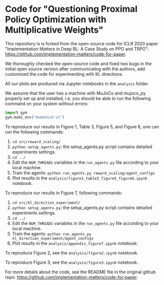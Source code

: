 # Code for "Questioning Proximal Policy Optimization with Multiplicative Weights"

This repository is is forked from the open-source code for ICLR 2020 paper
"Implementation Matters in Deep RL: A Case Study on PPO and TRPO":
<https://github.com/implementation-matters/code-for-paper>.

We thoroughly checked the open-source code and fixed two bugs in the initial
open source version after communicating with the authors, add customized the
code for experimenting with KL directions.

All our plots are produced via Jupyter notebooks in the ``analysis`` folder.

We assume that the user has a machine with MuJoCo and mujoco\_py properly set up and installed, i.e.
you should be able to run the following command on your system without errors:

```python
import gym
gym.make_env("Humanoid-v2")
```

To reproduce our results in Figure 1, Table 3, Figure 5, and Figure 6, one can run the
following commands:
1. ``cd src/reward_scaling/``
2. ``python setup_agents.py``: the setup\_agents.py script contains detailed
experiments settings.
3. ``cd ../``
4. Edit the ``NUM_THREADS`` variables in the ``run_agents.py`` file according to your local machine.
5. Train the agents: ``python run_agents.py reward_scaling/agent_configs``
6. Plot results in the ``analysis/figure1_table3_figure5_figure6.ipynb`` notebook.


To reproduce our results in Figure 7,
following commands:
1. ``cd src/kl_direction_experiment/``
2. ``python setup_agents.py``: the setup\_agents.py script contains detailed
experiments settings.
3. ``cd ../``
4. Edit the ``NUM_THREADS`` variables in the ``run_agents.py`` file according to your local machine.
5. Train the agents: ``python run_agents.py kl_direction_experiment/agent_configs``
6. Plot results in the ``analysis/appendix_figure7.ipynb`` notebook.


To reproduce Figure 2, see the ``analysis/figure2.ipynb`` notebook.

To reproduce Figure 3, see the ``analysis/figure3.ipynb`` notebook.


For more details about the code, see the README file in the original github repo:
<https://github.com/implementation-matters/code-for-paper>.
